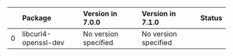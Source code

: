 <!-- markdown-link-check-disable -->

|    | Package              | Version in 7.0.0     | Version in 7.1.0     | Status   |
|---:|:---------------------|:---------------------|:---------------------|:---------|
|  0 | libcurl4-openssl-dev | No version specified | No version specified |          |
